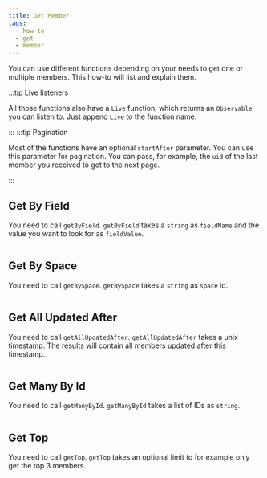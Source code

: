 ```yaml
---
title: Get Member
tags:
  - how-to
  - get
  - member
---
```


You can use different functions depending on your needs to get one or multiple members. This how-to will list and explain them.

:::tip Live listeners

All those functions also have a `Live` function, which returns an `Observable` you can listen to. Just append `Live` to the function name.

:::
:::tip Pagination

Most of the functions have an optional `startAfter` parameter. You can use this parameter for pagination. You can pass, for example, the `uid` of the last member you received to get to the next page.

:::

## Get By Field

You need to call `getByField`. `getByField` takes a `string` as `fieldName` and the value you want to look for as `fieldValue`.

```tsx file=../../../../../../packages/sdk/examples/member/get.ts#L9-L12
```

## Get By Space

You need to call `getBySpace`. `getBySpace` takes a `string` as `space` id.

```tsx file=../../../../../../packages/sdk/examples/member/get.ts#L16-L19
```

## Get All Updated After

You need to call `getAllUpdatedAfter`. `getAllUpdatedAfter` takes a unix timestamp. The results will contain all members updated after this timestamp.

```tsx file=../../../../../../packages/sdk/examples/member/get.ts#L23-L26
```

## Get Many By Id

You need to call `getManyById`. `getManyById` takes a list of IDs as `string`.

```tsx file=../../../../../../packages/sdk/examples/member/get.ts#L31-L34
```

## Get Top

You need to call `getTop`. `getTop` takes an optional limit to for example only get the top 3 members.

```tsx file=../../../../../../packages/sdk/examples/member/get.ts#L37-L40
```
